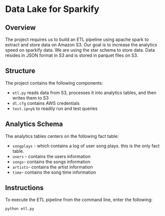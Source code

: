 # Data Lake for Sparkify

## Overview

The project requires us to build an ETL pipeline using apache spark to extract and store data on Amazon S3. 
Our goal is to increase the analytics speed on sparkify data. We are using the star schema to store data. Data resides in JSON format in S3 and is stored in parquet files
on S3.

## Structure

The project contains the following components:

* `etl.py` reads data from S3, processes it into analytics tables, and then writes them to S3
* `dl.cfg` contains AWS credentials 
* `test.ipnyb` to readily run and test queries

## Analytics Schema

The analytics tables centers on the following fact table:

* `songplays` - which contains a log of user song plays. this is the only fact table.
* `users` - contains the users information
* `songs`- contains the songs information
* `artists`- contains the artist information
* `time`- contains the song time information

## Instructions

To execute the ETL pipeline from the command line, enter the following:

```
python etl.py
```